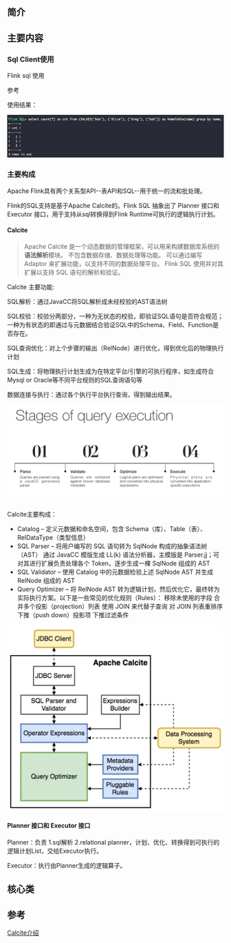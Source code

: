 ## 简介

## 主要内容

### Sql Client使用
Flink sql 使用

参考 [](https://nightlies.apache.org/flink/flink-docs-release-1.14/docs/dev/table/sqlclient/)

使用结果：

![](https://raw.githubusercontent.com/rainsbaby/notebook/master/imgs/flink/flink_sql_client_usage.png)

### 主要构成

Apache Flink具有两个关系型API--表API和SQL--用于统一的流和批处理。

Flink的SQL支持是基于Apache Calcite的。Flink SQL 抽象出了 Planner 接口和 Executor 接口，用于支持从sql转换得到Flink Runtime可执行的逻辑执行计划。

#### Calcite

> Apache Calcite 是一个动态数据的管理框架，可以用来构建数据库系统的**语法解析**模块。
> 不包含数据存储、数据处理等功能。
> 可以通过编写 Adaptor 来扩展功能，以支持不同的数据处理平台。
> Flink SQL 使用并对其扩展以支持 SQL 语句的解析和验证。

Calcite 主要功能:

SQL解析：通过JavaCC将SQL解析成未经校验的AST语法树

SQL校验：校验分两部分，一种为无状态的校验，即验证SQL语句是否符合规范；一种为有状态的即通过与元数据结合验证SQL中的Schema、Field、Function是否存在。

SQL查询优化：对上个步骤的输出（RelNode）进行优化，得到优化后的物理执行计划

SQL生成：将物理执行计划生成为在特定平台/引擎的可执行程序，如生成符合Mysql or Oracle等不同平台规则的SQL查询语句等

数据连接与执行：通过各个执行平台执行查询，得到输出结果。

![](https://raw.githubusercontent.com/rainsbaby/notebook/master/imgs/flink/flink_sql_queryexecution.png)

Calcite主要构成：

* Catalog – 定义元数据和命名空间，包含 Schema（库）、Table（表）、RelDataType（类型信息）
* SQL Parser – 将用户编写的 SQL 语句转为 SqlNode 构成的抽象语法树（AST）
    通过 JavaCC 模版生成 LL(k) 语法分析器，主模版是 Parser.jj；可对其进行扩展负责处理各个 Token，逐步生成一棵 SqlNode 组成的 AST
* SQL Validator – 使用 Catalog 中的元数据检验上述 SqlNode AST 并生成 RelNode 组成的 AST
* Query Optimizer – 将 RelNode AST 转为逻辑计划，然后优化它，最终转为实际执行方案。以下是一些常见的优化规则（Rules）：
	移除未使用的字段
	合并多个投影（projection）列表
	使用 JOIN 来代替子查询
	对 JOIN 列表重排序
	下推（push down）投影项
	下推过滤条件

![](https://raw.githubusercontent.com/rainsbaby/notebook/master/imgs/flink/flink_sql_calcite_architecture.png)

#### Planner 接口和 Executor 接口

Planner：负责 1.sql解析 2.relational planner，计划、优化、转换得到可执行的逻辑计划List<Transformation>，交给Executor执行。

Executor：执行由Planner生成的逻辑算子。


## 核心类


## 参考

[Calcite介绍](https://www.slideshare.net/JordanHalterman/introduction-to-apache-calcite)